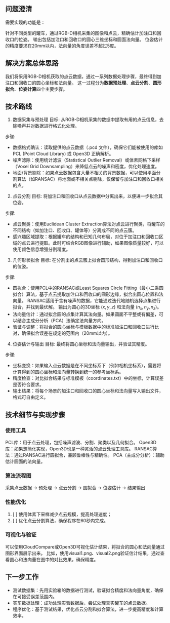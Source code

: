 ## 问题澄清
需要实现的功能是：

针对不同类型的罐车，通过RGB-D相机采集的图像和点云，精确估计加注口和回收口的位姿。
输出包括加注口和回收口的圆心三维坐标和圆面法向量。
位姿估计的精度要求在20mm以内，法向量的角度误差不超过5度。

## 解决方案总体思路
我们将采用RGB-D相机获取的点云数据，通过一系列数据处理步骤，最终得到加注口和回收口的圆心坐标和法向量。
这一过程分为**数据预处理**、**点云分割**、**圆形拟合**、**位姿计算**四个主要步骤。

## 技术路线
1. 数据采集与预处理
   目标: 从RGB-D相机采集的数据中提取有用的点云信息，去除噪声并对数据进行格式化处理。

步骤:

- 数据格式确认：读取提供的点云数据（.pcd 文件），确保它们能被使用的库如PCL (Point Cloud Library) 或 Open3D 正确解析。
- 噪声滤除：使用统计滤波（Statistical Outlier Removal）或体素网格下采样（Voxel Grid Downsampling）来降低点云的噪声和密度，优化处理速度。
- 地面/背景剔除：如果点云数据包含大量不相关的背景数据，可以使用平面分割算法（如RANSAC）将地面或不相关点剔除，仅保留与加注口和回收口相关的点。

2. 点云分割
   目标: 将加注口和回收口从点云数据中分离出来，以便进一步拟合其位姿。

步骤:

- 点云聚类：使用Euclidean Cluster Extraction算法对点云进行聚类，将罐车的不同结构（如加注口、回收口、罐体等）分离成不同的点云簇。
- 感兴趣区域提取：根据罐车的结构和已知几何布局，对位于加注口和回收口区域的点云进行提取。此时可结合RGB图像进行辅助，如果图像质量较好，可以使用颜色信息增强分割精度。

3. 几何形状拟合
   目标: 在分割出的点云簇上拟合圆形结构，得到加注口和回收口的位姿。

步骤:

- 圆拟合：使用PCL中的RANSAC或Least Squares Circle Fitting（最小二乘圆拟合）算法，基于点云提取加注口和回收口的圆形边缘，拟合出圆心位置和法向量。
RANSAC适用于含有噪声的数据，它能通过迭代地随机选择点集进行拟合，并找到最优解。
输出为圆心的3D坐标 $(x, y, z)$ 和法向量 $(n_x, n_y, n_z)$。
- 法向量估计：通过拟合圆的点集计算其法向量。如果圆面不平整或有偏差，可以结合主成分分析（PCA）法确定法向量方向。
- 验证与调整：将拟合的圆心坐标与模板数据中的标准加注口和回收口进行比对，确保拟合误差在规定的范围内（20mm以内）。

4. 位姿估计与输出
   目标: 最终将圆心坐标和法向量输出，并验证其精度。

步骤:

- 坐标变换：如果输入点云数据是在不同坐标系下（例如相机坐标系），需要将计算得到的圆心坐标和法向量转换到统一的参考坐标系。
- 精度检查：对比拟合结果与标准模板（coordinates.txt）中的坐标，计算误差是否符合要求。
- 输出结果：将每个场景的加注口和回收口的圆心坐标和法向量写入输出文件，格式可自由定义。

## 技术细节与实现步骤
### 使用工具

PCL库：用于点云处理，包括噪声滤波、分割、聚类以及几何拟合。
Open3D库：如果想简化实现，Open3D也是一种灵活的点云处理工具库。
RANSAC算法：通过RANSAC进行圆拟合，兼顾鲁棒性与精确性。
PCA（主成分分析）：辅助估计圆面的法向量。

### 算法流程图

采集点云数据 → 预处理 → 点云分割 → 圆拟合 → 位姿估计 → 结果输出

### 性能优化

1. [ ] 使用体素下采样减少点云规模，提高处理速度；
2. [ ] 优化点云分割算法，确保程序在60秒内完成。

### 可视化与验证
可以使用CloudCompare或Open3D可视化估计结果，将拟合的圆心和法向量通过图形界面展示出来。
比如，使用visual1.png、visual2.png验证估计结果，通过查看圆心和法向量在图中的对比效果，确保精度。

## 下一步工作
- 测试数据集：先用实验箱的数据进行测试，验证拟合精度和法向量角度，确保在可接受误差范围内。
- 实车数据处理：成功处理实验数据后，尝试处理真实罐车的点云数据。
- 程序优化：基于测试结果，优化点云分割和拟合算法，进一步提高精度和计算效率。
